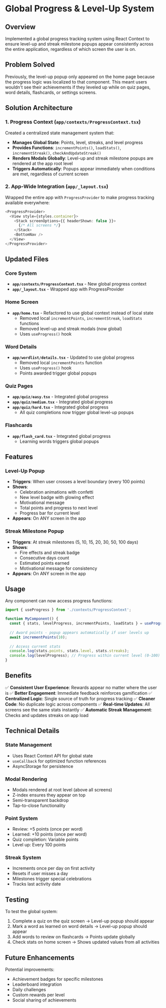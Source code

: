 # Global Progress & Level-Up System

## Overview
Implemented a global progress tracking system using React Context to ensure level-up and streak milestone popups appear consistently across the entire application, regardless of which screen the user is on.

## Problem Solved
Previously, the level-up popup only appeared on the home page because the progress logic was localized to that component. This meant users wouldn't see their achievements if they leveled up while on quiz pages, word details, flashcards, or settings screens.

## Solution Architecture

### 1. Progress Context (`app/contexts/ProgressContext.tsx`)
Created a centralized state management system that:
- **Manages Global State**: Points, level, streaks, and level progress
- **Provides Functions**: `incrementPoints()`, `loadStats()`, `incrementStreak()`, `checkAndUpdateStreak()`
- **Renders Modals Globally**: Level-up and streak milestone popups are rendered at the app root level
- **Triggers Automatically**: Popups appear immediately when conditions are met, regardless of current screen

### 2. App-Wide Integration (`app/_layout.tsx`)
Wrapped the entire app with `ProgressProvider` to make progress tracking available everywhere:
```typescript
<ProgressProvider>
  <View style={styles.container}>
    <Stack screenOptions={{ headerShown: false }}>
      {/* All screens */}
    </Stack>
    <BottomNav />
  </View>
</ProgressProvider>
```

## Updated Files

### Core System
- **`app/contexts/ProgressContext.tsx`** - New global progress context
- **`app/_layout.tsx`** - Wrapped app with ProgressProvider

### Home Screen
- **`app/home.tsx`** - Refactored to use global context instead of local state
  - Removed local `incrementPoints`, `incrementStreak`, `loadStats` functions
  - Removed level-up and streak modals (now global)
  - Uses `useProgress()` hook

### Word Details
- **`app/wordlist/details.tsx`** - Updated to use global progress
  - Removed local `incrementPoints` function
  - Uses `useProgress()` hook
  - Points awarded trigger global popups

### Quiz Pages
- **`app/quiz/easy.tsx`** - Integrated global progress
- **`app/quiz/medium.tsx`** - Integrated global progress
- **`app/quiz/hard.tsx`** - Integrated global progress
  - All quiz completions now trigger global level-up popups

### Flashcards
- **`app/flash_card.tsx`** - Integrated global progress
  - Learning words triggers global popups

## Features

### Level-Up Popup
- **Triggers**: When user crosses a level boundary (every 100 points)
- **Shows**:
  - Celebration animations with confetti
  - New level badge with glowing effect
  - Motivational message
  - Total points and progress to next level
  - Progress bar for current level
- **Appears**: On ANY screen in the app

### Streak Milestone Popup
- **Triggers**: At streak milestones (5, 10, 15, 20, 30, 50, 100 days)
- **Shows**:
  - Fire effects and streak badge
  - Consecutive days count
  - Estimated points earned
  - Motivational message for consistency
- **Appears**: On ANY screen in the app

## Usage

Any component can now access progress functions:

```typescript
import { useProgress } from './contexts/ProgressContext';

function MyComponent() {
  const { stats, levelProgress, incrementPoints, loadStats } = useProgress();
  
  // Award points - popup appears automatically if user levels up
  await incrementPoints(10);
  
  // Access current stats
  console.log(stats.points, stats.level, stats.streaks);
  console.log(levelProgress); // Progress within current level (0-100)
}
```

## Benefits

✅ **Consistent User Experience**: Rewards appear no matter where the user is
✅ **Better Engagement**: Immediate feedback reinforces gamification
✅ **Centralized Logic**: Single source of truth for progress tracking
✅ **Cleaner Code**: No duplicate logic across components
✅ **Real-time Updates**: All screens see the same stats instantly
✅ **Automatic Streak Management**: Checks and updates streaks on app load

## Technical Details

### State Management
- Uses React Context API for global state
- `useCallback` for optimized function references
- AsyncStorage for persistence

### Modal Rendering
- Modals rendered at root level (above all screens)
- Z-index ensures they appear on top
- Semi-transparent backdrop
- Tap-to-close functionality

### Point System
- Review: +5 points (once per word)
- Learned: +10 points (once per word)
- Quiz completion: Variable points
- Level up: Every 100 points

### Streak System
- Increments once per day on first activity
- Resets if user misses a day
- Milestones trigger special celebrations
- Tracks last activity date

## Testing

To test the global system:
1. Complete a quiz on the quiz screen → Level-up popup should appear
2. Mark a word as learned on word details → Level-up popup should appear
3. Add words to review on flashcards → Points update globally
4. Check stats on home screen → Shows updated values from all activities

## Future Enhancements

Potential improvements:
- Achievement badges for specific milestones
- Leaderboard integration
- Daily challenges
- Custom rewards per level
- Social sharing of achievements

